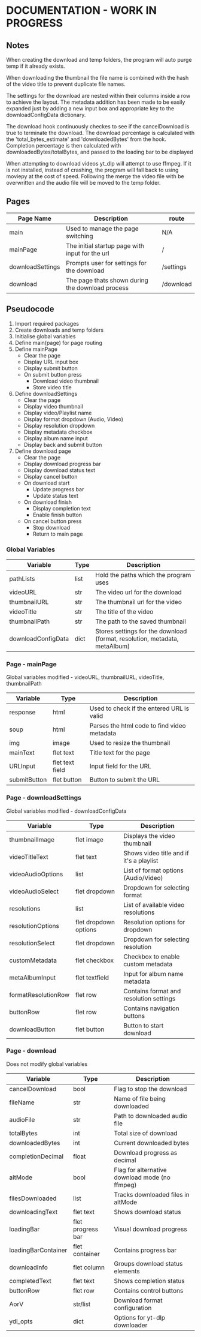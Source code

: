 # DOCUMENTATION - WORK IN PROGRESS

## Notes

When creating the download and temp folders, the program will auto purge temp if it already exists.

When downloading the thumbnail the file name is combined with the hash of the video title to prevent duplicate file names.

The settings for the download are nested within their columns inside a row to achieve the layout.
The metadata addition has been made to be easily expanded just by adding a new input box and appropriate key to the downloadConfigData dictionary.

The download hook continuously checkes to see if the cancelDownload is true to terminate the download.
The download percentage is calculated with the 'total_bytes_estimate' and 'downloadedBytes' from the hook. Completion percentage is then calculated with downloadedBytes/totalBytes, and passed to the loading bar to be displayed

When attempting to download videos yt_dlp will attempt to use ffmpeg. If it is not installed, instead of crashing, the program will fall back to using moviepy at the cost of speed. Following the merge the video file with be overwritten and the audio file will be moved to the temp folder.

## Pages

| Page Name| Description | route |
| -------- | ----------- | ---- |
| main | Used to manage the page switching | N/A |
| mainPage | The initial startup page with input for the url | / |
| downloadSettings | Prompts user for settings for the download | /settings |
| download | The page thats shown during the download process | /download |

## Pseudocode

1. Import required packages
2. Create downloads and temp folders
3. Initialise global variables
4. Define main(page) for page routing
5. Define mainPage
    - Clear the page
    - Display URL input box
    - Display submit button
    - On submit button press
        - Download video thumbnail
        - Store video title
6. Define downloadSettings
    - Clear the page
    - Display video thumbnail
    - Display video/Playlist name
    - Display format dropdown (Audio, Video)
    - Display resolution dropdown
    - Display metadata checkbox
    - Display album name input
    - Display back and submit button
7. Define download page
    - Clear the page
    - Display download progress bar
    - Display download status text
    - Display cancel button
    - On download start
        - Update progress bar
        - Update status text
    - On download finish
        - Display completion text
        - Enable finish button
    - On cancel button press
        - Stop download
        - Return to main page

### Global Variables

| Variable  | Type | Description |
| --------- | ---- | ----------- |
| pathLists | list | Hold the paths which the program uses |
| videoURL | str | The video url for the download |
| thumbnailURL | str | The thumbnail url for the video |
| videoTitle | str | The title of the video |
| thumbnailPath | str | The path to the saved thumbnail |
| downloadConfigData | dict | Stores settings for the download (format, resolution, metadata, metaAlbum) |

### Page - mainPage

Global variables modified - videoURL, thumbnailURL, videoTitle, thumbnailPath

| Variable  | Type | Description |
| --------- | ---- | ----------- |
| response | html | Used to check if the entered URL is valid |
| soup | html | Parses the html code to find video metadata |
| img | image | Used to resize the thumbnail |
| mainText | flet text | Title text for the page |
| URLInput | flet text field | Input field for the URL |
| submitButton | flet button | Button to submit the URL |

### Page - downloadSettings

Global variables modified - downloadConfigData

| Variable  | Type | Description |
| --------- | ---- | ----------- |
| thumbnailImage | flet image | Displays the video thumbnail |
| videoTitleText | flet text | Shows video title and if it's a playlist |
| videoAudioOptions | list | List of format options (Audio/Video) |
| videoAudioSelect | flet dropdown | Dropdown for selecting format |
| resolutions | list | List of available video resolutions |
| resolutionOptions | flet dropdown options | Resolution options for dropdown |
| resolutionSelect | flet dropdown | Dropdown for selecting resolution |
| customMetadata | flet checkbox | Checkbox to enable custom metadata |
| metaAlbumInput | flet textfield | Input for album name metadata |
| formatResolutionRow | flet row | Contains format and resolution settings |
| buttonRow | flet row | Contains navigation buttons |
| downloadButton | flet button | Button to start download |

### Page - download

Does not modify global variables

| Variable  | Type | Description |
| ----------| -----| ----------- |
| cancelDownload | bool | Flag to stop the download |
| fileName | str | Name of file being downloaded |
| audioFile | str | Path to downloaded audio file |
| totalBytes | int | Total size of download |
| downloadedBytes | int | Current downloaded bytes |
| completionDecimal | float | Download progress as decimal |
| altMode | bool | Flag for alternative download mode (no ffmpeg) |
| filesDownloaded | list | Tracks downloaded files in altMode |
| downloadingText | flet text | Shows download status |
| loadingBar | flet progress bar | Visual download progress |
| loadingBarContainer | flet container | Contains progress bar |
| downloadInfo | flet column | Groups download status elements |
| completedText | flet text | Shows completion status |
| buttonRow | flet row | Contains control buttons |
| AorV | str/list | Download format configuration |
| ydl_opts | dict | Options for yt-dlp downloader |
